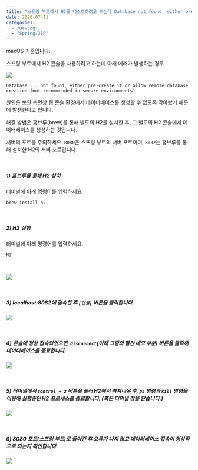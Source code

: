 ```yaml
---
title: "스프링 부트에서 H2를 테스트하려고 하는데 Database not found, either pre-create it ... 에러가 발생할 때"
date: 2020-07-11
categories: 
  - "DevLog"
  - "Spring/JSP"
---
```


macOS 기준입니다.

스프링 부트에서 H2 콘솔을 사용하려고 하는데 아래 에러가 발생하는 경우

![](./assets/img/wp-content/uploads/2020/07/스크린샷-2020-07-11-오후-6.09.07.png)

```
Database ... not found, either pre-create it or allow remote database creation (not recommended in secure environments)
```

원인은 보안 측면상 웹 콘솔 환경에서 데이터베이스를 생성할 수 없도록 막아놨기 때문에 발생한다고 합니다.

해결 방법은 홈브루(brew)를 통해 별도의 H2를 설치한 후, 그 별도의 H2 콘솔에서 데이터베이스를 생성하는 것입니다.

서버의 포트를 주의하세요. `8080`은 스프링 부트의 서버 포트이며, `8082`는 홈브루를 통해 설치한 H2의 서버 포트입니다.

 

##### **1) 홈브루를 통해 H2 설치**

터미널에 아래 명령어를 입력하세요.

```
brew install h2
```

 

##### **2) H2 실행**

터미널에 아래 명령어를 입력하세요.

```
H2
```

 

![](./assets/img/wp-content/uploads/2020/07/스크린샷-2020-07-11-오후-6.22.14.png)

 

##### **3) localhost:8082에 접속한 후 `[연결]` 버튼을 클릭합니다.**

![](./assets/img/wp-content/uploads/2020/07/스크린샷-2020-07-11-오후-6.07.42.png)

 

##### **4) 콘솔에 정상 접속되었으면, `Disconnect`(아래 그림의 빨간 네모 부분) 버튼을 클릭해 데이터베이스를 종료합니다.**

![](./assets/img/wp-content/uploads/2020/07/스크린샷-2020-07-11-오후-6.08.34.png)

 

##### **5) 터미널에서 `control + z` 버튼을 눌러 H2에서 빠져나온 후, `ps` 명령과 `kill` 명령을 이용해 실행중인 H2 프로세스를 종료합니다. (혹은 터미널 창을 닫습니다.)**

![](./assets/img/wp-content/uploads/2020/07/스크린샷-2020-07-11-오후-6.29.27.png)

 

##### **6) 8080 포트(스프링 부트)로 돌아간 후 오류가 나지 않고 데이터베이스 접속이 정상적으로 되는지 확인합니다.**

![](./assets/img/wp-content/uploads/2020/07/스크린샷-2020-07-11-오후-6.32.16.png)
